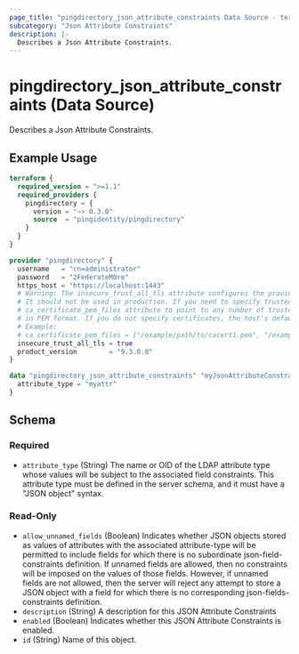 ```yaml
---
page_title: "pingdirectory_json_attribute_constraints Data Source - terraform-provider-pingdirectory"
subcategory: "Json Attribute Constraints"
description: |-
  Describes a Json Attribute Constraints.
---
```


# pingdirectory_json_attribute_constraints (Data Source)

Describes a Json Attribute Constraints.

## Example Usage

```terraform
terraform {
  required_version = ">=1.1"
  required_providers {
    pingdirectory = {
      version = "~> 0.3.0"
      source  = "pingidentity/pingdirectory"
    }
  }
}

provider "pingdirectory" {
  username   = "cn=administrator"
  password   = "2FederateM0re"
  https_host = "https://localhost:1443"
  # Warning: The insecure_trust_all_tls attribute configures the provider to trust any certificate presented by the PingDirectory server.
  # It should not be used in production. If you need to specify trusted CA certificates, use the
  # ca_certificate_pem_files attribute to point to any number of trusted CA certificate files
  # in PEM format. If you do not specify certificates, the host's default root CA set will be used.
  # Example:
  # ca_certificate_pem_files = ["/example/path/to/cacert1.pem", "/example/path/to/cacert2.pem"]
  insecure_trust_all_tls = true
  product_version        = "9.3.0.0"
}

data "pingdirectory_json_attribute_constraints" "myJsonAttributeConstraints" {
  attribute_type = "myattr"
}
```

<!-- schema generated by tfplugindocs -->
## Schema

### Required

- `attribute_type` (String) The name or OID of the LDAP attribute type whose values will be subject to the associated field constraints. This attribute type must be defined in the server schema, and it must have a "JSON object" syntax.

### Read-Only

- `allow_unnamed_fields` (Boolean) Indicates whether JSON objects stored as values of attributes with the associated attribute-type will be permitted to include fields for which there is no subordinate json-field-constraints definition. If unnamed fields are allowed, then no constraints will be imposed on the values of those fields. However, if unnamed fields are not allowed, then the server will reject any attempt to store a JSON object with a field for which there is no corresponding json-fields-constraints definition.
- `description` (String) A description for this JSON Attribute Constraints
- `enabled` (Boolean) Indicates whether this JSON Attribute Constraints is enabled.
- `id` (String) Name of this object.

